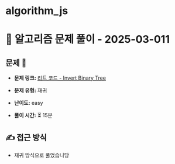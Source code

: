 # algorithm_js

# 📝 알고리즘 문제 풀이 - 2025-03-011

## 문제 📖

- **문제 링크:** [리트 코드 - Invert Binary Tree](https://leetcode.com/problems/invert-binary-tree/description/)

- **문제 유형:** 재귀

- **난이도:** easy

- **풀이 시간:** ⏳ 15분

## ✍ 접근 방식

- 재귀 방식으로 풀었습니당
